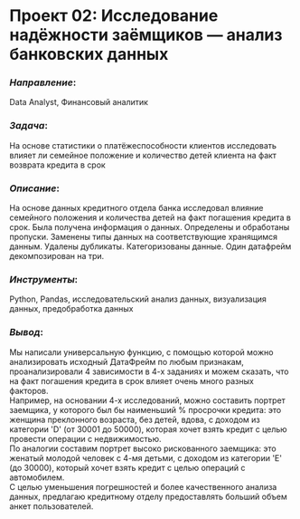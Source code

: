 # Проект 02: Исследование надёжности заёмщиков — анализ банковских данных

### *Направление*: 
Data Analyst, Финансовый аналитик

### *Задача*: 
На основе статистики о платёжеспособности клиентов исследовать влияет ли семейное положение и количество детей клиента на факт возврата кредита в срок

### *Описание*:
На основе данных кредитного отдела банка исследовал влияние семейного положения и количества детей на факт погашения кредита в срок. Была получена информация о данных. Определены и обработаны пропуски. Заменены типы данных на соответствующие хранящимся данным. Удалены дубликаты. Категоризованы данные. Один датафрейм декомпозирован на три.

### *Инструменты*: 
Python, Pandas, исследовательский анализ данных, визуализация данных, предобработка данных

### *Вывод*:
Мы написали универсальную функцию, с помощью которой можно анализировать исходный ДатаФрейм по любым признакам, проанализировали 4 зависимости в 4-х заданиях и можем сказать, что на факт погашения кредита в срок влияет очень много разных факторов.<br>
Например, на основании 4-х исследований, можно составить портрет заемщика, у которого был бы наименьший % просрочки кредита: это женщина преклонного возраста, без детей, вдова, с доходом из категории 'D' (от 30001 до 50000), которая хочет взять кредит с целью провести операции с недвижимостью.<br>
По аналогии составим портрет высоко рискованного заемщика: это женатый молодой человек с 4-мя детьми, с доходом из категории 'E' (до 30000), который хочет взять кредит с целью операций с автомобилем.<br>
С целью уменьшения погрешностей и более качественного анализа данных, предлагаю кредитному отделу предоставлять больший объем анкет пользователей.
